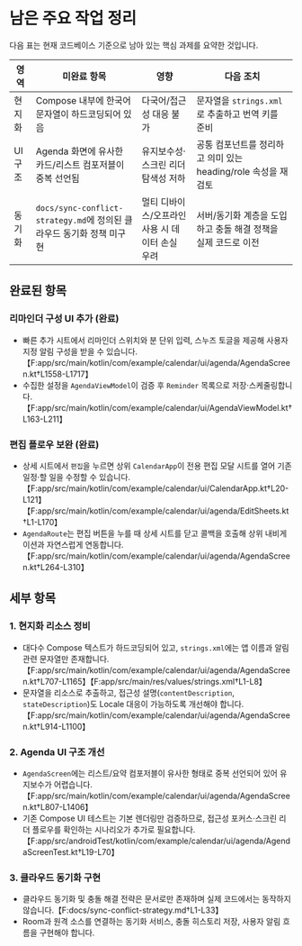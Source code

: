 # 남은 주요 작업 정리

다음 표는 현재 코드베이스 기준으로 남아 있는 핵심 과제를 요약한 것입니다.

| 영역 | 미완료 항목 | 영향 | 다음 조치 |
| --- | --- | --- | --- |
| 현지화 | Compose 내부에 한국어 문자열이 하드코딩되어 있음 | 다국어/접근성 대응 불가 | 문자열을 `strings.xml`로 추출하고 번역 키를 준비 |
| UI 구조 | Agenda 화면에 유사한 카드/리스트 컴포저블이 중복 선언됨 | 유지보수성·스크린 리더 탐색성 저하 | 공통 컴포넌트를 정리하고 의미 있는 heading/role 속성을 재검토 |
| 동기화 | `docs/sync-conflict-strategy.md`에 정의된 클라우드 동기화 정책 미구현 | 멀티 디바이스/오프라인 사용 시 데이터 손실 우려 | 서버/동기화 계층을 도입하고 충돌 해결 정책을 실제 코드로 이전 |

## 완료된 항목

### 리마인더 구성 UI 추가 (완료)
- 빠른 추가 시트에서 리마인더 스위치와 분 단위 입력, 스누즈 토글을 제공해 사용자 지정 알림 구성을 받을 수 있습니다.【F:app/src/main/kotlin/com/example/calendar/ui/agenda/AgendaScreen.kt†L1558-L1717】
- 수집한 설정을 `AgendaViewModel`이 검증 후 `Reminder` 목록으로 저장·스케줄링합니다.【F:app/src/main/kotlin/com/example/calendar/ui/AgendaViewModel.kt†L163-L211】

### 편집 플로우 보완 (완료)
- 상세 시트에서 `편집`을 누르면 상위 `CalendarApp`이 전용 편집 모달 시트를 열어 기존 일정·할 일을 수정할 수 있습니다.【F:app/src/main/kotlin/com/example/calendar/ui/CalendarApp.kt†L20-L121】【F:app/src/main/kotlin/com/example/calendar/ui/agenda/EditSheets.kt†L1-L170】
- `AgendaRoute`는 편집 버튼을 누를 때 상세 시트를 닫고 콜백을 호출해 상위 내비게이션과 자연스럽게 연동합니다.【F:app/src/main/kotlin/com/example/calendar/ui/agenda/AgendaScreen.kt†L264-L310】

## 세부 항목

### 1. 현지화 리소스 정비
- 대다수 Compose 텍스트가 하드코딩되어 있고, `strings.xml`에는 앱 이름과 알림 관련 문자열만 존재합니다.【F:app/src/main/kotlin/com/example/calendar/ui/agenda/AgendaScreen.kt†L707-L1165】【F:app/src/main/res/values/strings.xml†L1-L8】
- 문자열을 리소스로 추출하고, 접근성 설명(`contentDescription`, `stateDescription`)도 Locale 대응이 가능하도록 개선해야 합니다.【F:app/src/main/kotlin/com/example/calendar/ui/agenda/AgendaScreen.kt†L914-L1100】

### 2. Agenda UI 구조 개선
- `AgendaScreen`에는 리스트/요약 컴포저블이 유사한 형태로 중복 선언되어 있어 유지보수가 어렵습니다.【F:app/src/main/kotlin/com/example/calendar/ui/agenda/AgendaScreen.kt†L807-L1406】
- 기존 Compose UI 테스트는 기본 렌더링만 검증하므로, 접근성 포커스·스크린 리더 플로우를 확인하는 시나리오가 추가로 필요합니다.【F:app/src/androidTest/kotlin/com/example/calendar/ui/agenda/AgendaScreenTest.kt†L19-L70】

### 3. 클라우드 동기화 구현
- 클라우드 동기화 및 충돌 해결 전략은 문서로만 존재하며 실제 코드에서는 동작하지 않습니다.【F:docs/sync-conflict-strategy.md†L1-L33】
- Room과 원격 소스를 연결하는 동기화 서비스, 충돌 히스토리 저장, 사용자 알림 흐름을 구현해야 합니다.

